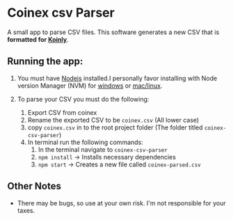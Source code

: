 # Coinex csv Parser

A small app to parse CSV files. This software generates a new CSV that is **formatted for [Koinly](https://koinly.io/)**.

## Running the app:

1. You must have [Nodejs](https://nodejs.org/en/) installed.I personally favor installing with Node version Manager (NVM) for [windows](https://github.com/coreybutler/nvm-windows) or [mac/linux](https://github.com/nvm-sh/nvm).

1. To parse your CSV you must do the following:
   1. Export CSV from coinex
   2. Rename the exported CSV to be `coinex.csv` (All lower case)
   3. copy `coinex.csv` in to the root project folder (The folder titled `coinex-csv-parser`)
   4. In terminal run the following commands:
      1. In the terminal navigate to `coinex-csv-parser`
      2. `npm install` -> Installs necessary dependencies
      3. `npm start` -> Creates a new file called `coinex-parsed.csv`

## Other Notes

- There may be bugs, so use at your own risk. I'm not responsible for your taxes.
